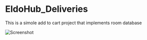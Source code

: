 # EldoHub_Deliveries
This is a simole add to cart project that implements room database

![Screenshot](EldoHub_Deliveries/images/1.png)
